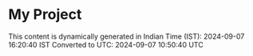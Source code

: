 # My Project

This content is dynamically generated in Indian Time (IST): 2024-09-07 16:20:40 IST
Converted to UTC: 2024-09-07 10:50:40 UTC

